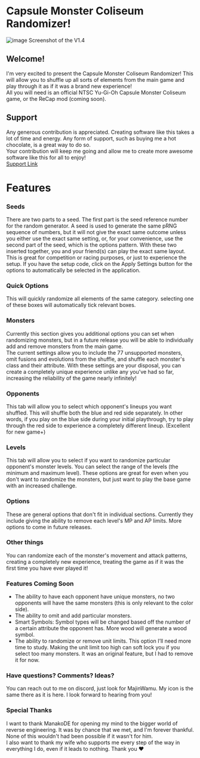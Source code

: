 # Capsule Monster Coliseum Randomizer!
![image](https://github.com/user-attachments/assets/e1a6c758-779a-4366-bf3a-70adf1e40e6a)
Screenshot of the V1.4

## Welcome!
I'm very excited to present the Capsule Monster Coliseum Randomizer! This will allow you to shuffle up all sorts of elements from the main game and play through it as if it was a brand new experience!  
All you will need is an official NTSC Yu-Gi-Oh Capsule Monster Coliseum game, or the ReCap mod (coming soon).

## Support
Any generous contribution is appreciated. Creating software like this takes a lot of time and energy. Any form of support, such as buying me a hot chocolate, is a great way to do so.  
Your contribution will keep me going and allow me to create more awesome software like this for all to enjoy!  
[Support Link](buymeacoffee.com/majinwamu)

# Features
### Seeds
There are two parts to a seed. The first part is the seed reference number for the random generator. A seed is used to generate the same pRNG sequence of numbers, but it will not give the exact same outcome unless you either use the exact same setting, or, for your convenience, use the second part of the seed, which is the options pattern. With these two inserted together, you and your friend(s) can play the exact same layout. This is great for competition or racing purposes, or just to experience the setup. If you have the setup code, click on the Apply Settings button for the options to automatically be selected in the application.

### Quick Options
This will quickly randomize all elements of the same category. selecting one of these boxes will automatically tick relevant boxes.

### Monsters
Currently this section gives you additional options you can set when randomizing monsters, but in a future release you will be able to individually add and remove monsters from the main game.  
The current settings allow you to include the 77 unsupported monsters, omit fusions and evolutions from the shuffle, and shuffle each monster's class and their attribute. With these settings are your disposal, you can create a completely unique experience unlike any you've had so far, increasing the reliability of the game nearly infinitely!

### Opponents
This tab will allow you to select which opponent's lineups you want shuffled. This will shuffle both the blue and red side separately. In other words, if you play on the blue side during your initial playthrough, try to play through the red side to experience a completely different lineup. (Excellent for new game+)

### Levels
This tab will allow you to select if you want to randomize particular opponent's monster levels. You can select the range of the levels (the minimum and maximum level). These options are great for even when you don't want to randomize the monsters, but just want to play the base game with an increased challenge.

### Options
These are general options that don't fit in individual sections. Currently they include giving the ability to remove each level's MP and AP limits. More options to come in future releases.

### Other things
You can randomize each of the monster's movement and attack patterns, creating a completely new experience, treating the game as if it was the first time you have ever played it!

### Features Coming Soon
* The ability to have each opponent have unique monsters, no two opponents will have the same monsters (this is only relevant to the color side).
* The ability to omit and add particular monsters.
* Smart Symbols: Symbol types will be changed based off the number of a certain attribute the opponent has. More wood will generate a wood symbol.
* The ability to randomize or remove unit limits. This option I’ll need more time to study. Making the unit limit too high can soft lock you if you select too many monsters. It was an original feature, but I had to remove it for now.

### Have questions? Comments? Ideas?
You can reach out to me on discord, just look for MajinWamu. My icon is the same there as it is here. I look forward to hearing from you!

### Special Thanks
I want to thank ManakoDE for opening my mind to the bigger world of reverse engineering. It was by chance that we met, and I'm forever thankful. None of this wouldn't had been possible if it wasn't for him.  
I also want to thank my wife who supports me every step of the way in everything I do, even if it leads to nothing. Thank you ♥
